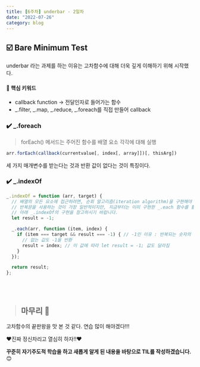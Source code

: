 ```yaml
---
title: [6주차] underbar - 2일차
date: "2022-07-26"
category: blog
---
```


## ☑️ Bare Minimum Test

underbar 라는 과제를 하는 이유는 고차함수에 대해 더욱 깊게 이해하기 위해 시작했다.


#### 📍 핵심 키워드

* callback function -> 전달인자로 들어가는 함수
* _.filter, _.map, _.reduce, _.foreach를 직접 만들어 callback

### ✔️ _.foreach
> forEach() 메서드는 주어진 함수를 배열 요소 각각에 대해 실행

```js
arr.forEach(callback(currentvalue[, index[, array]])[, thisArg])
```

세 가지 매개변수를 받는다는 것과 반환 값이 없다는 것이 특징이다.

### ✔️ _.indexOf

```js
_.indexOf = function (arr, target) {
  // 배열의 모든 요소에 접근하려면, 순회 알고리즘(iteration algorithm)을 구현해야 합니다.
  // 반복문을 사용하는 것이 가장 일반적이지만, 지금부터는 이미 구현한 _.each 함수를 활용하여야 합니다.
  // 아래 _.indexOf의 구현을 참고하시기 바랍니다.
  let result = -1; 

  _.each(arr, function (item, index) {
    if (item === target && result === -1) { // -1인 이유 : 반복되는 숫자의 두번 째 인덱스를 가져오지 않기 위해 사용
      // 없는 값도 -1을 반환
      result = index; // 이 값에 따라 let result = -1; 값도 달라짐
    }
  });

  return result;
};
```

<br>
<br>

> ## 마무리 👀

고차함수의 끝판왕을 맛 본 것 같다. 연습 많이 해야겠다!!!

❤️진짜 정신차리고 열심히 하자!!❤️

**꾸준히 자기주도적 학습을 하고 새롭게 알게 된 내용을 바탕으로 TIL를 작성하겠습니다.** 😊